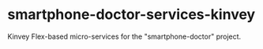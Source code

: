# smartphone-doctor-services-kinvey
Kinvey Flex-based micro-services for the "smartphone-doctor" project. 
